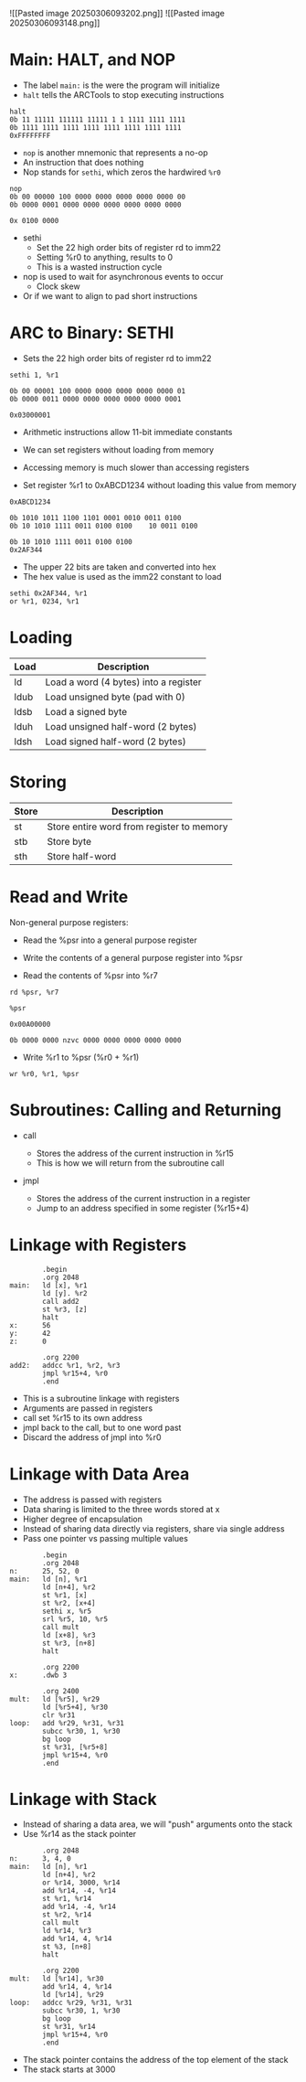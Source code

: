 ![[Pasted image 20250306093202.png]]
![[Pasted image 20250306093148.png]]

# Main: HALT, and NOP

- The label `main:` is the were the program will initialize
- `halt` tells the ARCTools to stop executing instructions

```
halt
0b 11 11111 111111 11111 1 1 1111 1111 1111
0b 1111 1111 1111 1111 1111 1111 1111 1111
0xFFFFFFFF
```

- `nop` is another mnemonic that represents a no-op
- An instruction that does nothing
- Nop stands for `sethi`, which zeros the hardwired `%r0`

```
nop
0b 00 00000 100 0000 0000 0000 0000 0000 00
0b 0000 0001 0000 0000 0000 0000 0000 0000

0x 0100 0000
```

- sethi
	- Set the 22 high order bits of register rd to imm22
	- Setting %r0 to anything, results to 0
	- This is a wasted instruction cycle
- nop is used to wait for asynchronous events to occur
	- Clock skew
- Or if we want to align to pad short instructions

# ARC to Binary: SETHI

- Sets the 22 high order bits of register rd to imm22

```
sethi 1, %r1

0b 00 00001 100 0000 0000 0000 0000 0000 01
0b 0000 0011 0000 0000 0000 0000 0000 0001

0x03000001
```

- Arithmetic instructions allow 11-bit immediate constants
- We can set registers without loading from memory
- Accessing memory is much slower than accessing registers

- Set register %r1 to 0xABCD1234 without loading this value from memory

```
0xABCD1234

0b 1010 1011 1100 1101 0001 0010 0011 0100
0b 10 1010 1111 0011 0100 0100    10 0011 0100

0b 10 1010 1111 0011 0100 0100
0x2AF344
```

- The upper 22 bits are taken and converted into hex
- The hex value is used as the imm22 constant to load

```
sethi 0x2AF344, %r1
or %r1, 0234, %r1
```


# Loading

| Load | Description                           |
| ---- | ------------------------------------- |
| ld   | Load a word (4 bytes) into a register |
| ldub | Load unsigned byte (pad with 0)       |
| ldsb | Load a signed byte                    |
| lduh | Load unsigned half-word (2 bytes)     |
| ldsh | Load signed half-word (2 bytes)       |

# Storing

| Store | Description                               |
| ----- | ----------------------------------------- |
| st    | Store entire word from register to memory |
| stb   | Store byte                                |
| sth   | Store half-word                           |
# Read and Write

Non-general purpose registers:
- Read the %psr into a general purpose register
- Write the contents of a general purpose register into %psr

- Read the contents of %psr into %r7

`rd %psr, %r7`

```
%psr

0x00A00000

0b 0000 0000 nzvc 0000 0000 0000 0000 0000
```

- Write %r1 to %psr (%r0 + %r1)

`wr %r0, %r1, %psr`



# Subroutines: Calling and Returning

- call
	- Stores the address of the current instruction in %r15
	- This is how we will return from the subroutine call

- jmpl
	- Stores the address of the current instruction in a register
	- Jump to an address specified in some register (%r15+4)

# Linkage with Registers

```
		.begin
		.org 2048
main:   ld [x], %r1
		ld [y]. %r2
		call add2
		st %r3, [z]
		halt
x:      56
y:      42
z:      0

		.org 2200
add2:   addcc %r1, %r2, %r3
		jmpl %r15+4, %r0
		.end
```

- This is a subroutine linkage with registers
- Arguments are passed in registers
- call set %r15 to its own address
- jmpl back to the call, but to one word past
- Discard the address of jmpl into %r0

# Linkage with Data Area

- The address is passed with registers
- Data sharing is limited to the three words stored at x
- Higher degree of encapsulation
- Instead of sharing data directly via registers, share via single address
- Pass one pointer vs passing multiple values

```
		.begin
		.org 2048
n:      25, 52, 0
main:   ld [n], %r1
		ld [n+4], %r2
		st %r1, [x]
		st %r2, [x+4]
		sethi x, %r5
		srl %r5, 10, %r5
		call mult
		ld [x+8], %r3
		st %r3, [n+8]
		halt

		.org 2200
x:      .dwb 3

		.org 2400
mult:   ld [%r5], %r29
		ld [%r5+4], %r30
		clr %r31
loop:   add %r29, %r31, %r31
		subcc %r30, 1, %r30
		bg loop
		st %r31, [%r5+8]
		jmpl %r15+4, %r0
		.end
```


# Linkage with Stack

- Instead of sharing a data area, we will "push" arguments onto the stack
- Use %r14 as the stack pointer

```
		.org 2048
n:      3, 4, 0
main:   ld [n], %r1
        ld [n+4], %r2
        or %r14, 3000, %r14
        add %r14, -4, %r14
        st %r1, %r14
        add %r14, -4, %r14
        st %r2, %r14
        call mult
        ld %r14, %r3
        add %r14, 4, %r14
        st %3, [n+8]
        halt

		.org 2200
mult:   ld [%r14], %r30
		add %r14, 4, %r14
		ld [%r14], %r29
loop:   addcc %r29, %r31, %r31
		subcc %r30, 1, %r30
		bg loop
		st %r31, %r14
		jmpl %r15+4, %r0
		.end
```

- The stack pointer contains the address of the top element of the stack
- The stack starts at 3000